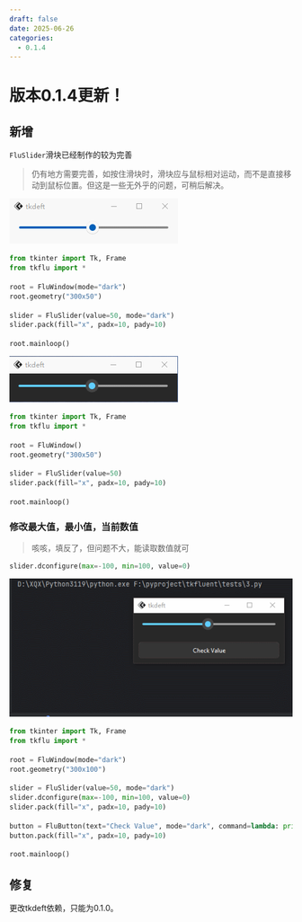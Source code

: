 ```yaml
---
draft: false 
date: 2025-06-26
categories:
  - 0.1.4
---
```


# 版本0.1.4更新！
## 新增
`FluSlider`滑块已经制作的较为完善

> 仍有地方需要完善，如按住滑块时，滑块应与鼠标相对运动，而不是直接移动到鼠标位置。但这是一些无外乎的问题，可稍后解决。

![](FluSlider%20Light.gif)

```python
from tkinter import Tk, Frame
from tkflu import *

root = FluWindow(mode="dark")
root.geometry("300x50")

slider = FluSlider(value=50, mode="dark")
slider.pack(fill="x", padx=10, pady=10)

root.mainloop()
```

![](FluSlider%20Dark.gif)

```python
from tkinter import Tk, Frame
from tkflu import *

root = FluWindow()
root.geometry("300x50")

slider = FluSlider(value=50)
slider.pack(fill="x", padx=10, pady=10)

root.mainloop()
```

### 修改最大值，最小值，当前数值

> 咳咳，填反了，但问题不大，能读取数值就可
```python
slider.dconfigure(max=-100, min=100, value=0)
```

![](FluSlider%20Dark%20Check.gif)

```python
from tkinter import Tk, Frame
from tkflu import *

root = FluWindow(mode="dark")
root.geometry("300x100")

slider = FluSlider(value=50, mode="dark")
slider.dconfigure(max=-100, min=100, value=0)
slider.pack(fill="x", padx=10, pady=10)

button = FluButton(text="Check Value", mode="dark", command=lambda: print(slider.dcget("value")))
button.pack(fill="x", padx=10, pady=10)

root.mainloop()
```

## 修复
更改tkdeft依赖，只能为0.1.0。